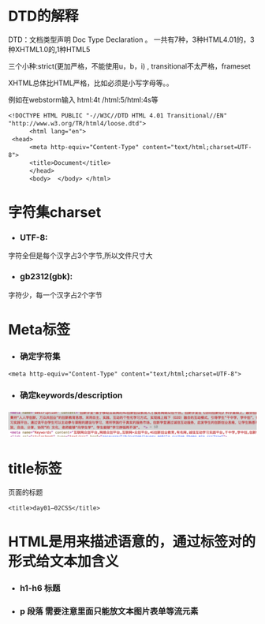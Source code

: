 # DTD的解释

DTD：文档类型声明 Doc Type Declaration 。 一共有7种，3种HTML4.01的，3种XHTML1.0的,1种HTML5

三个小种:strict\(更加严格，不能使用u，b，i\) , transitional不太严格，frameset

XHTML总体比HTML严格，比如必须是小写字母等。。

例如在webstorm输入 html:4t /html:5/html:4s等

```
<!DOCTYPE HTML PUBLIC "-//W3C//DTD HTML 4.01 Transitional//EN" "http://www.w3.org/TR/html4/loose.dtd"> 
      <html lang="en">
 <head> 
      <meta http-equiv="Content-Type" content="text/html;charset=UTF-8"> 
      <title>Document</title> 
      </head>
      <body>  </body> </html>
```

# 字符集charset

* ### UTF-8:

字符全但是每个汉字占3个字节,所以文件尺寸大

* ### gb2312\(gbk\):

字符少，每一个汉字占2个字节

# Meta标签

* ### 确定字符集

```
<meta http-equiv="Content-Type" content="text/html;charset=UTF-8">
```

* ### 确定keywords/description

### ![](/assets/import.png)

# title标签

页面的标题

```
<title>day01—02CSS</title>
```

#  HTML是用来描述语意的，通过标签对的形式给文本加含义

* ### h1-h6 标题
* ### p 段落 需要注意里面只能放文本图片表单等流元素

### 



